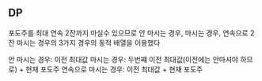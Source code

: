 ## DP

포도주를 최대 연속 2잔까지 마실수 있으므로 안 마시는 경우, 마시는 경우, 연속으로 2잔 마시는 경우의 3가지 경우의 동적 배열을 이용했다

안 마시는 경우: 이전 최대값
마시는 경우: 두번쨰 이전 최대값(이전에는 안마셔야 하므로) + 현재 포도주
연속으로 마시는 경우: 이전 최대값 + 현재 포도주
